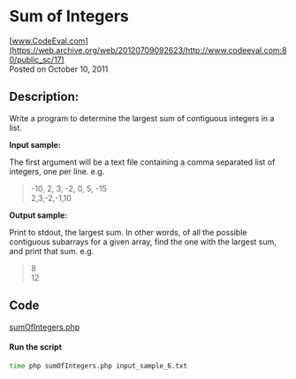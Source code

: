 # Sum of Integers <br />
[www.CodeEval.com](https://web.archive.org/web/20120709092623/http://www.codeeval.com:80/public_sc/17) <br />
Posted on October 10, 2011

## Description:

Write a program to determine the largest sum of contiguous integers in a list.

**Input sample:**

The first argument will be a text file containing a comma separated list of integers, one per line. e.g.

> -10, 2, 3, -2, 0, 5, -15<br />2,3,-2,-1,10

**Output sample:**

Print to stdout, the largest sum. In other words, of all the possible contiguous subarrays for a given array, find the one with the largest sum, and print that sum.
e.g.

> 8<br />12

## Code

[sumOfIntegers.php](https://github.com/wrightben/codeeval/blob/master/code/sumOfIntegers.php)

#### Run the script
```sh
time php sumOfIntegers.php input_sample_6.txt
```